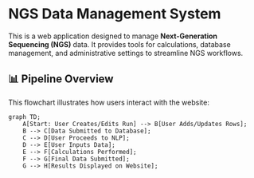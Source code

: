 # NGS Data Management System

This is a web application designed to manage **Next-Generation Sequencing (NGS)** data. It provides tools for calculations, database management, and administrative settings to streamline NGS workflows.

## 📊 Pipeline Overview

This flowchart illustrates how users interact with the website:

```mermaid
graph TD;
    A[Start: User Creates/Edits Run] --> B[User Adds/Updates Rows];
    B --> C[Data Submitted to Database];
    C --> D[User Proceeds to NLP];
    D --> E[User Inputs Data];
    E --> F[Calculations Performed];
    F --> G[Final Data Submitted];
    G --> H[Results Displayed on Website];
